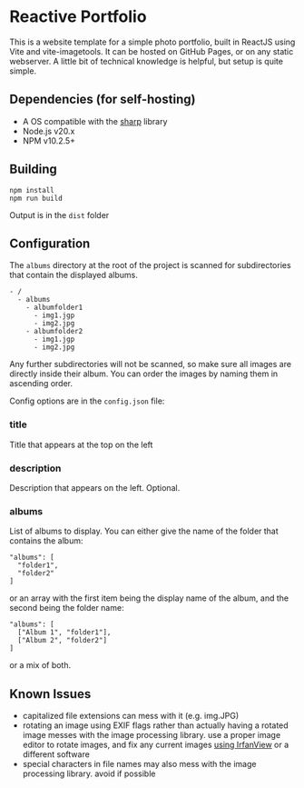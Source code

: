 # Reactive Portfolio
This is a website template for a simple photo portfolio, built in ReactJS
using Vite and vite-imagetools. It can be hosted on GitHub Pages, or on
any static webserver. A little bit of technical knowledge is helpful,
but setup is quite simple.

## Dependencies (for self-hosting)
- A OS compatible with the [sharp](https://sharp.pixelplumbing.com/install#prebuilt-binaries)
library
- Node.js v20.x
- NPM v10.2.5+

## Building
```
npm install
npm run build
```
Output is in the `dist` folder

## Configuration
The `albums` directory at the root of the project is scanned for
subdirectories that contain the displayed albums.
```
- /
  - albums
    - albumfolder1
      - img1.jgp
      - img2.jpg
    - albumfolder2
      - img1.jgp
      - img2.jpg
```
Any further subdirectories will not be scanned, so make sure all images
are directly inside their album. You can order the images by naming them in
ascending order.

Config options are in the `config.json` file:

### title
Title that appears at the top on the left
### description
Description that appears on the left. Optional.
### albums
List of albums to display. You can either give the name of the folder
that contains the album:
```
"albums": [
  "folder1",
  "folder2"
]
```
or an array with the first item being the display name of the album,
and the second being the folder name:
```
"albums": [
  ["Album 1", "folder1"],
  ["Album 2", "folder2"]
]
```
or a mix of both.

## Known Issues
- capitalized file extensions can mess with it (e.g. img.JPG)
- rotating an image using EXIF flags rather than actually 
having a rotated image messes with the image processing library.
use a proper image editor to rotate images, and fix any current images
[using IrfanView](https://exiftool.org/forum/index.php?PHPSESSID=02928edf530afe784db76d07de54677a&msg=59324)
or a different software
- special characters in file names may also mess with the image
processing library. avoid if possible
